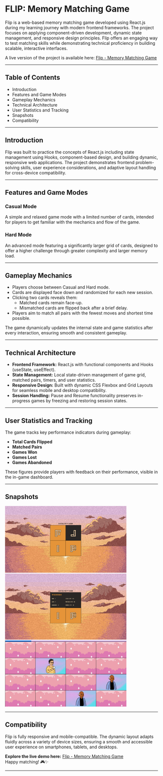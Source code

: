 # FLIP: Memory Matching Game

Flip is a web-based memory matching game developed using React.js during my learning journey with modern frontend frameworks. The project focuses on applying component-driven development, dynamic state management, and responsive design principles. Flip offers an engaging way to test matching skills while demonstrating technical proficiency in building scalable, interactive interfaces.

A live version of the project is available here: [Flip - Memory Matching Game](https://jasmeetflip.netlify.app/)

---

## Table of Contents
- Introduction
- Features and Game Modes
- Gameplay Mechanics
- Technical Architecture
- User Statistics and Tracking
- Snapshots
- Compatibility
---

## Introduction
Flip was built to practice the concepts of React.js including state management using Hooks, component-based design, and building dynamic, responsive web applications. The project demonstrates frontend problem-solving skills, user experience considerations, and adaptive layout handling for cross-device compatibility.

---

## Features and Game Modes

### Casual Mode
A simple and relaxed game mode with a limited number of cards, intended for players to get familiar with the mechanics and flow of the game.

### Hard Mode
An advanced mode featuring a significantly larger grid of cards, designed to offer a higher challenge through greater complexity and larger memory load.

---

## Gameplay Mechanics
- Players choose between Casual and Hard mode.
- Cards are displayed face down and randomized for each new session.
- Clicking two cards reveals them:
  - Matched cards remain face-up.
  - Mismatched cards are flipped back after a brief delay.
- Players aim to match all pairs with the fewest moves and shortest time possible.

The game dynamically updates the internal state and game statistics after every interaction, ensuring smooth and consistent gameplay.

---

## Technical Architecture
- **Frontend Framework:** React.js with functional components and Hooks (useState, useEffect).
- **State Management:** Local state-driven management of game grid, matched pairs, timers, and user statistics.
- **Responsive Design:** Built with dynamic CSS Flexbox and Grid Layouts for seamless mobile and desktop compatibility.
- **Session Handling:** Pause and Resume functionality preserves in-progress games by freezing and restoring session states.

---

## User Statistics and Tracking
The game tracks key performance indicators during gameplay:
- **Total Cards Flipped**
- **Matched Pairs**
- **Games Won**
- **Games Lost**
- **Games Abandoned**

These figures provide players with feedback on their performance, visible in the in-game dashboard.

---

## Snapshots
<img src="Snapshots/pic1.png" alt="Game Grid" width="400px">

<img src="Snapshots/pic2.png" alt="Game Grid" width="400px">

<img src="Snapshots/pic3.png" alt="Game Grid" width="400px">

---

## Compatibility
Flip is fully responsive and mobile-compatible. The dynamic layout adapts fluidly across a variety of device sizes, ensuring a smooth and accessible user experience on smartphones, tablets, and desktops.

**Explore the live demo here:** [Flip - Memory Matching Game](https://jasmeetflip.netlify.app/)  
Happy matching! 🎮✨

---
